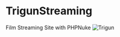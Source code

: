 # TrigunStreaming
Film Streaming Site with PHPNuke
![Trigun](https://github.com/Doc082/TrigunStreaming/assets/64146272/803bdbc9-591f-4861-9c94-7a561b5e16f9)
